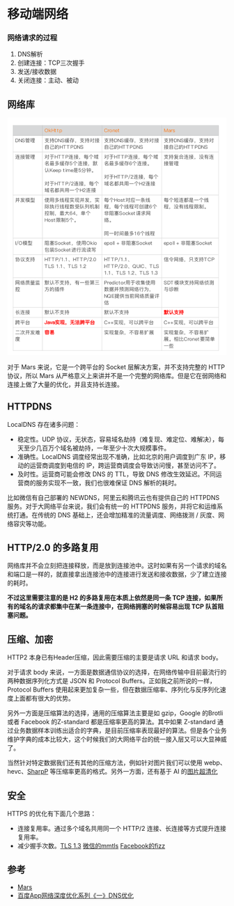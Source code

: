 # 移动端网络

### 网络请求的过程
1. DNS解析
2. 创建连接：TCP三次握手
3. 发送/接收数据
4. 关闭连接：主动、被动

## 网络库

![](./network_lib.png)

对于 Mars 来说，它是一个跨平台的 Socket 层解决方案，并不支持完整的 HTTP 协议，所以 Mars 从严格意义上来讲并不是一个完整的网络库。但是它在弱网络和连接上做了大量的优化，并且支持长连接。

## HTTPDNS
LocalDNS 存在诸多问题：

* 稳定性。UDP 协议，无状态，容易域名劫持（难复现、难定位、难解决），每天至少几百万个域名被劫持，一年至少十次大规模事件。
* 准确性。LocalDNS 调度经常出现不准确，比如北京的用户调度到广东 IP，移动的运营商调度到电信的 IP，跨运营商调度会导致访问慢，甚至访问不了。
* 及时性。运营商可能会修改 DNS 的 TTL，导致 DNS 修改生效延迟。不同运营商的服务实现不一致，我们也很难保证 DNS 解析的耗时。

比如微信有自己部署的 NEWDNS，阿里云和腾讯云也有提供自己的 HTTPDNS 服务。对于大网络平台来说，我们会有统一的 HTTPDNS 服务，并将它和运维系统打通。在传统的 DNS 基础上，还会增加精准的流量调度、网络拨测 / 灰度、网络容灾等功能。

## HTTP/2.0 的多路复用

网络库并不会立刻把连接释放，而是放到连接池中。这时如果有另一个请求的域名和端口是一样的，就直接拿出连接池中的连接进行发送和接收数据，少了建立连接的耗时。

**不过这里需要注意的是 H2 的多路复用在本质上依然是同一条 TCP 连接，如果所有的域名的请求都集中在某一条连接中，在网络拥塞的时候容易出现 TCP 队首阻塞问题。**


## 压缩、加密
HTTP2 本身已有Header压缩，因此需要压缩的主要是请求 URL 和请求 body。

对于请求 body 来说，一方面是数据通信协议的选择，在网络传输中目前最流行的两种数据序列化方式是 JSON 和 Protocol Buffers。正如我之前所说的一样，Protocol Buffers 使用起来更加复杂一些，但在数据压缩率、序列化与反序列化速度上面都有很大的优势。

另外一方面是压缩算法的选择，通用的压缩算法主要是如 gzip，Google 的Brotli或者 Facebook 的Z-standard 都是压缩率更高的算法。其中如果 Z-standard 通过业务数据样本训练出适合的字典，是目前压缩率表现最好的算法。但是各个业务维护字典的成本比较大，这个时候我们的大网络平台的统一接入层又可以大显神威了。


当然针对特定数据我们还有其他的压缩方法，例如针对图片我们可以使用 webp、hevc、[SharpP](https://mp.weixin.qq.com/s/JcBNT2aKTmLXRD9zIOPe6g) 等压缩率更高的格式。另外一方面，还有基于 AI 的[图片超清化](http://imgtec.eetrend.com/d6-imgtec/blog/2017-08/10143.html)

## 安全
HTTPS 的优化有下面几个思路：

* 连接复用率。通过多个域名共用同一个 HTTP/2 连接、长连接等方式提升连接复用率。
* 减少握手次数。[TLS 1.3](https://zhuanlan.zhihu.com/p/44980381)  [微信的mmtls](https://mp.weixin.qq.com/s/tvngTp6NoTZ15Yc206v8fQ) [Facebook的fizz](https://mp.weixin.qq.com/s?__biz=MzI4MTY5NTk4Ng==&mid=2247489465&idx=1&sn=a54e3fe78fc559458fa47104845e764b)



## 参考
* [Mars](https://github.com/Tencent/mars/wiki)
* [百度App网络深度优化系列《一》DNS优化](https://mp.weixin.qq.com/s/iaPtSF-twWz-AN66UJUBDg)